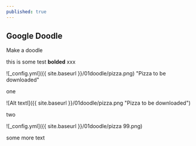 ```yaml
---
published: true
---
```



## **Google Doodle**

Make a doodle

this is some test ****bolded**** xxx




![_config.yml]({{ site.baseurl }}/01doodle/pizza.png) "Pizza to be downloaded"


one

![Alt textl]({{ site.baseurl }}/01doodle/pizza.png "Pizza to be downloaded")


two


![_config.yml]({{ site.baseurl }}/01doodle/pizza 99.png)


some more text


